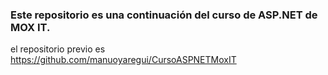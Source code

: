 ### Este repositorio es una continuación del curso de ASP.NET de MOX IT. 
el repositorio previo es https://github.com/manuoyaregui/CursoASPNETMoxIT